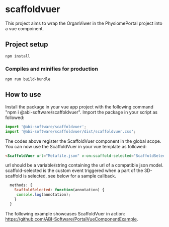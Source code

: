 # scaffoldvuer

This project aims to wrap the OrganViwer in the PhysiomePortal project into a vue compoinent.


## Project setup
```
npm install
```

### Compiles and minifies for production
```
npm run build-bundle
```

## How to use
Install the package in your vue app project with the following command "npm i @abi-software/scaffoldvuer".
Import the package in your script as followed:
```javascript
import '@abi-software/scaffoldvuer';
import '@abi-software/scaffoldvuer/dist/scaffoldvuer.css';
```

The codes above register the ScaffoldVuer component in the global scope.
You can now use the ScaffoldVuer in your vue template as followed:
```html
<ScaffoldVuer url="Metafile.json" v-on:scaffold-selected="ScaffoldSelected"  style="height:50%"/>
```

url should be a variable/string containing the url of a compatible json model.
scaffold-selected is the custom event triggered when a part of the 3D-scaffold is selected, see below for a
sample callback.

```javascript
  methods: {
    ScaffoldSelected: function(annotation) {
     console.log(annotation);
    }
  }
```

The following example showcases ScaffoldVuer in action: https://github.com/ABI-Software/PortalVueComponentExample.
